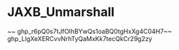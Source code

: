 # JAXB_Unmarshall

~~ 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~~
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
